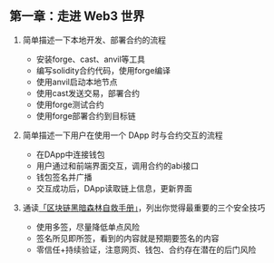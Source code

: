 ## 第一章：走进 Web3 世界

1. 简单描述一下本地开发、部署合约的流程
   * 安装forge、cast、anvil等工具
   * 编写solidity合约代码，使用forge编译
   * 使用anvil启动本地节点
   * 使用cast发送交易，部署合约
   * 使用forge测试合约
   * 使用forge部署合约到目标链

2. 简单描述一下用户在使用一个 DApp 时与合约交互的流程
   * 在DApp中连接钱包
   * 用户通过和前端界面交互，调用合约的abi接口
   * 钱包签名并广播
   * 交互成功后，DApp读取链上信息，更新界面
 
3. 通读[「区块链黑暗森林自救手册」](https://github.com/slowmist/Blockchain-dark-forest-selfguard-handbook/blob/main/README_CN.md)，列出你觉得最重要的三个安全技巧 
   * 使用多签，尽量降低单点风险
   * 签名所见即所签，看到的内容就是预期要签名的内容
   * 零信任+持续验证，注意网页、钱包、合约存在潜在的后门风险